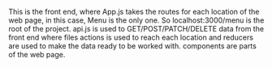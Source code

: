 This is the front end, where App.js takes the routes for each location of the
web page, in this case, Menu is the only one. So localhost:3000/menu is the root of the project.
api.js is used to GET/POST/PATCH/DELETE data from the front end where files actions is used to reach
each location and reducers are used to make the data ready to be worked with.
components are parts of the web page.